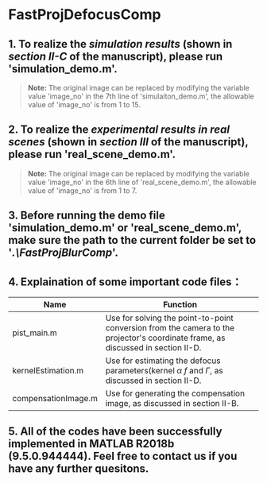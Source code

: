# FastProjDefocusComp
## 1. To realize the *simulation results* (shown in *section Ⅱ-C* of the manuscript), please run 'simulation_demo.m'.
> **Note:**  The original image can be replaced by modifying the variable value 'image_no' in the 7th line of 'simulaiton_demo.m', the allowable value of 'image_no' is from 1 to 15.

## 2. To realize the *experimental results in real scenes* (shown in *section Ⅲ* of the manuscript), please run 'real_scene_demo.m'.
> **Note:** The original image can be replaced by modifying the variable value 'image_no' in the 6th line of 'real_scene_demo.m', the allowable value of 'image_no' is from 1 to 7.

## 3. Before running the demo file 'simulation_demo.m' or 'real_scene_demo.m', make sure the path to the current folder be set to '*.\FastProjBlurComp*'.

## 4.  Explaination of some important code files：

| Name | Function |
|------|----------|
| pist_main.m | Use for solving the point-to-point conversion from the camera to the projector's coordinate frame, as discussed in section Ⅱ-D.|
|kernelEstimation.m|Use for estimating the defocus parameters(kernel *α* *f* and *Γ*, as discussed in section Ⅱ-D.|
|compensationImage.m|Use for generating the compensation image, as discussed in section Ⅱ-B. |

## 5. All of the codes have been successfully implemented in MATLAB R2018b (9.5.0.944444). Feel free to contact us if you have any further quesitons.
